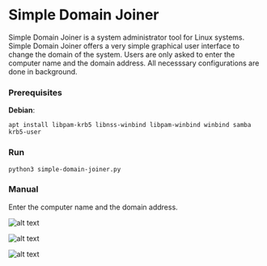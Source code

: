 # Simple Domain Joiner

Simple Domain Joiner is a system administrator tool for Linux systems.
Simple Domain Joiner offers a very simple graphical user interface to change the domain of the system.
Users are only asked to enter the computer name and the domain address.
All necesssary configurations are done in background.

### Prerequisites
**Debian**: 

```
apt install libpam-krb5 libnss-winbind libpam-winbind winbind samba krb5-user
```

### Run
```
python3 simple-domain-joiner.py
```
### Manual

Enter the computer name and the domain address.

![alt text](https://github.com/PardusGenc/Simple-Domain-Joiner/blob/master/screenshots/sdj_main1.png)

![alt text](https://github.com/PardusGenc/Simple-Domain-Joiner/blob/master/screenshots/sdj_adddomain.png)

![alt text](https://github.com/PardusGenc/Simple-Domain-Joiner/blob/master/screenshots/sdj_sucdomain.png)


